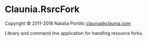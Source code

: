 ﻿Claunia.RsrcFork
================

Copyright © 2011-2016 Natalia Portillo <claunia@claunia.com>

Library and command line application for handling resource forks.